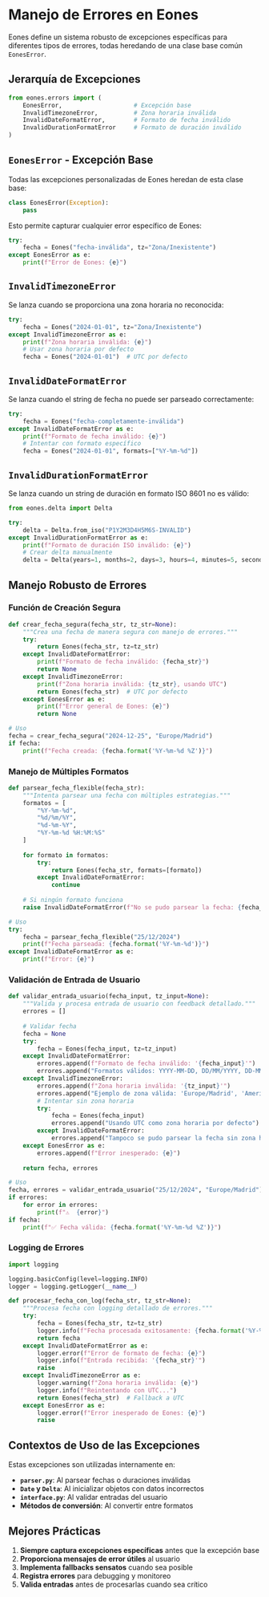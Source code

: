 # Manejo de Errores en Eones

Eones define un sistema robusto de excepciones específicas para diferentes tipos de errores, todas heredando de una clase base común `EonesError`.

## Jerarquía de Excepciones

```python
from eones.errors import (
    EonesError,                    # Excepción base
    InvalidTimezoneError,          # Zona horaria inválida
    InvalidDateFormatError,        # Formato de fecha inválido
    InvalidDurationFormatError     # Formato de duración inválido
)
```

## `EonesError` - Excepción Base

Todas las excepciones personalizadas de Eones heredan de esta clase base:

```python
class EonesError(Exception):
    pass
```

Esto permite capturar cualquier error específico de Eones:

```python
try:
    fecha = Eones("fecha-inválida", tz="Zona/Inexistente")
except EonesError as e:
    print(f"Error de Eones: {e}")
```

## `InvalidTimezoneError`

Se lanza cuando se proporciona una zona horaria no reconocida:

```python
try:
    fecha = Eones("2024-01-01", tz="Zona/Inexistente")
except InvalidTimezoneError as e:
    print(f"Zona horaria inválida: {e}")
    # Usar zona horaria por defecto
    fecha = Eones("2024-01-01")  # UTC por defecto
```

## `InvalidDateFormatError`

Se lanza cuando el string de fecha no puede ser parseado correctamente:

```python
try:
    fecha = Eones("fecha-completamente-inválida")
except InvalidDateFormatError as e:
    print(f"Formato de fecha inválido: {e}")
    # Intentar con formato específico
    fecha = Eones("2024-01-01", formats=["%Y-%m-%d"])
```

## `InvalidDurationFormatError`

Se lanza cuando un string de duración en formato ISO 8601 no es válido:

```python
from eones.delta import Delta

try:
    delta = Delta.from_iso("P1Y2M3D4H5M6S-INVALID")
except InvalidDurationFormatError as e:
    print(f"Formato de duración ISO inválido: {e}")
    # Crear delta manualmente
    delta = Delta(years=1, months=2, days=3, hours=4, minutes=5, seconds=6)
```

## Manejo Robusto de Errores

### Función de Creación Segura

```python
def crear_fecha_segura(fecha_str, tz_str=None):
    """Crea una fecha de manera segura con manejo de errores."""
    try:
        return Eones(fecha_str, tz=tz_str)
    except InvalidDateFormatError:
        print(f"Formato de fecha inválido: {fecha_str}")
        return None
    except InvalidTimezoneError:
        print(f"Zona horaria inválida: {tz_str}, usando UTC")
        return Eones(fecha_str)  # UTC por defecto
    except EonesError as e:
        print(f"Error general de Eones: {e}")
        return None

# Uso
fecha = crear_fecha_segura("2024-12-25", "Europe/Madrid")
if fecha:
    print(f"Fecha creada: {fecha.format('%Y-%m-%d %Z')}")
```

### Manejo de Múltiples Formatos

```python
def parsear_fecha_flexible(fecha_str):
    """Intenta parsear una fecha con múltiples estrategias."""
    formatos = [
        "%Y-%m-%d",
        "%d/%m/%Y",
        "%d-%m-%Y",
        "%Y-%m-%d %H:%M:%S"
    ]
    
    for formato in formatos:
        try:
            return Eones(fecha_str, formats=[formato])
        except InvalidDateFormatError:
            continue
    
    # Si ningún formato funciona
    raise InvalidDateFormatError(f"No se pudo parsear la fecha: {fecha_str}")

# Uso
try:
    fecha = parsear_fecha_flexible("25/12/2024")
    print(f"Fecha parseada: {fecha.format('%Y-%m-%d')}")
except InvalidDateFormatError as e:
    print(f"Error: {e}")
```

### Validación de Entrada de Usuario

```python
def validar_entrada_usuario(fecha_input, tz_input=None):
    """Valida y procesa entrada de usuario con feedback detallado."""
    errores = []
    
    # Validar fecha
    fecha = None
    try:
        fecha = Eones(fecha_input, tz=tz_input)
    except InvalidDateFormatError:
        errores.append(f"Formato de fecha inválido: '{fecha_input}'")
        errores.append("Formatos válidos: YYYY-MM-DD, DD/MM/YYYY, DD-MM-YYYY")
    except InvalidTimezoneError:
        errores.append(f"Zona horaria inválida: '{tz_input}'")
        errores.append("Ejemplo de zona válida: 'Europe/Madrid', 'America/New_York'")
        # Intentar sin zona horaria
        try:
            fecha = Eones(fecha_input)
            errores.append("Usando UTC como zona horaria por defecto")
        except InvalidDateFormatError:
            errores.append("Tampoco se pudo parsear la fecha sin zona horaria")
    except EonesError as e:
        errores.append(f"Error inesperado: {e}")
    
    return fecha, errores

# Uso
fecha, errores = validar_entrada_usuario("25/12/2024", "Europe/Madrid")
if errores:
    for error in errores:
        print(f"⚠️  {error}")
if fecha:
    print(f"✅ Fecha válida: {fecha.format('%Y-%m-%d %Z')}")
```

### Logging de Errores

```python
import logging

logging.basicConfig(level=logging.INFO)
logger = logging.getLogger(__name__)

def procesar_fecha_con_log(fecha_str, tz_str=None):
    """Procesa fecha con logging detallado de errores."""
    try:
        fecha = Eones(fecha_str, tz=tz_str)
        logger.info(f"Fecha procesada exitosamente: {fecha.format('%Y-%m-%d %Z')}")
        return fecha
    except InvalidDateFormatError as e:
        logger.error(f"Error de formato de fecha: {e}")
        logger.info(f"Entrada recibida: '{fecha_str}'")
        raise
    except InvalidTimezoneError as e:
        logger.warning(f"Zona horaria inválida: {e}")
        logger.info(f"Reintentando con UTC...")
        return Eones(fecha_str)  # Fallback a UTC
    except EonesError as e:
        logger.error(f"Error inesperado de Eones: {e}")
        raise
```

## Contextos de Uso de las Excepciones

Estas excepciones son utilizadas internamente en:
- **`parser.py`**: Al parsear fechas o duraciones inválidas
- **`Date` y `Delta`**: Al inicializar objetos con datos incorrectos
- **`interface.py`**: Al validar entradas del usuario
- **Métodos de conversión**: Al convertir entre formatos

## Mejores Prácticas

1. **Siempre captura excepciones específicas** antes que la excepción base
2. **Proporciona mensajes de error útiles** al usuario
3. **Implementa fallbacks sensatos** cuando sea posible
4. **Registra errores** para debugging y monitoreo
5. **Valida entradas** antes de procesarlas cuando sea crítico